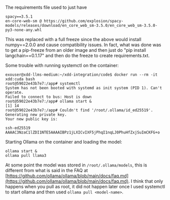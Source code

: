 
The requirements file used to just have

```
spacy==3.5.1
en-core-web-sm @ https://github.com/explosion/spacy-models/releases/download/en_core_web_sm-3.5.0/en_core_web_sm-3.5.0-py3-none-any.whl
```

This was replaced with a full freeze since the above would install numpy==2.0.0 and cause compatibility issues. In fact, what was done was to get a pip-freeze from an older image and then just do "pip install langchain==0.1.17" and then do the freeze to create requirements.txt.


Some trouble with running systemctl on the container:

```
exouser@xdd-llms-medium:~/xdd-integration/code$ docker run --rm -it xdd:cuda bash
root@59022e43b7e7:/app# systemctl
System has not been booted with systemd as init system (PID 1). Can't operate.
Failed to connect to bus: Host is down
root@59022e43b7e7:/app# ollama start &
[1] 14
root@59022e43b7e7:/app# Couldn't find '/root/.ollama/id_ed25519'. Generating new private key.
Your new public key is:

ssh-ed25519 AAAAC3NzaC1lZDI1NTE5AAAAIBPz1jLXICvIXF5jPhqI1nqLJ0PhuHfZxjSuImCKFG+o
```

Starting Ollama on the container and loading the model:

```shell
ollama start &
ollama pull llama3
```


At some point the model was stored in `/root/.ollama/models`, this is different from what is said in the FAQ at [https://github.com/ollama/ollama/blob/main/docs/faq.md](https://github.com/ollama/ollama/blob/main/docs/faq.md). I think that only happens when you pull as root, it did not happen later once I used systemctl to start ollama and then used `ollama pull <model-name>`.
